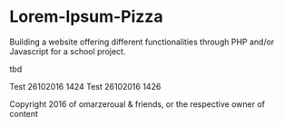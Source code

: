# Lorem-Ipsum-Pizza
Building a website offering different functionalities through PHP and/or Javascript for a school project.

tbd

Test 26102016 1424
Test 26102016 1426
 
Copyright 2016 of omarzeroual & friends, or the respective owner of content
